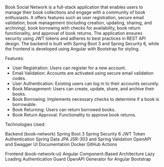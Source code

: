 Book Social Network is a full-stack application that enables users to manage their book collections and engage with a community of book enthusiasts. It offers features such as user registration, secure email validation, book management (including creation, updating, sharing, and archiving), book borrowing with checks for availability, book return functionality, and approval of book returns. The application ensures security using JWT tokens and adheres to best practices in REST API design. The backend is built with Spring Boot 3 and Spring Security 6, while the frontend is developed using Angular with Bootstrap for styling.

Features:
- User Registration: Users can register for a new account.
- Email Validation: Accounts are activated using secure email validation codes.
- User Authentication: Existing users can log in to their accounts securely.
- Book Management: Users can create, update, share, and archive their books.
- Book Borrowing: Implements necessary checks to determine if a book is borrowable.
- Book Returning: Users can return borrowed books.
- Book Return Approval: Functionality to approve book returns.

Technologies Used:

Backend (book-network)
  Spring Boot 3
  Spring Security 6
  JWT Token Authentication
  Spring Data JPA
  JSR-303 and Spring Validation
  OpenAPI and Swagger UI Documentation
  Docker
  GitHub Actions
  
Frontend (book-network-ui)
  Angular
  Component-Based Architecture
  Lazy Loading
  Authentication Guard
  OpenAPI Generator for Angular
  Bootstrap
